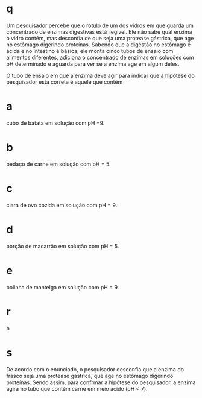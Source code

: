# q
Um pesquisador percebe que o rótulo de um dos vidros em que guarda um concentrado de enzimas digestivas está ilegível. Ele não sabe qual enzima o vidro contém, mas desconfia de que seja uma protease gástrica, que age no estômago digerindo proteínas. Sabendo que a digestão no estômago é ácida e no intestino é básica, ele monta cinco tubos de ensaio com alimentos diferentes, adiciona o concentrado de enzimas em soluções com pH determinado e aguarda para ver se a enzima age em algum deles.

O tubo de ensaio em que a enzima deve agir para indicar que a hipótese do pesquisador está correta é aquele que contém

# a
cubo de batata em solução com pH =9.

# b
pedaço de carne em solução com pH = 5.

# c
clara de ovo cozida em solução com pH = 9.

# d
porção de macarrão em solução com pH = 5.

# e
bolinha de manteiga em solução com pH = 9.

# r
b

# s
De acordo com o enunciado, o pesquisador desconfia que a enzima do frasco seja uma protease gástrica, que age no estômago digerindo proteínas. Sendo assim, para confrmar a hipótese do pesquisador, a enzima agirá no tubo que contém carne em meio ácido (pH < 7).
